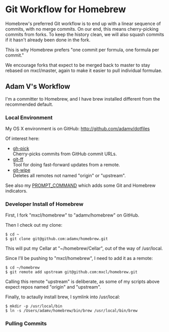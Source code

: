 # Git Workflow for Homebrew

Homebrew's preferred Git workflow is to end up with a linear sequence of
commits, with no merge commits. On our end, this means cherry-picking
commits from forks. To keep the history clean, we will also squash commits
if it hasn't already been done in the fork.

This is why Homebrew prefers "one commit per formula, one formula per commit."

We encourage forks that expect to be merged back to master to stay rebased
on mxcl/master, again to make it easier to pull individual formulae.


## Adam V's Workflow

I'm a committer to Homebrew, and I have brew installed different from the
recommended default.


### Local Environment

My OS X environment is on GitHub: http://github.com/adamv/dotfiles

Of interest here:

 * [gh-pick](http://github.com/adamv/dotfiles/blob/master/bin/gh-pick)  
   Cherry-picks commits from GitHub commit URLs.
 * [git-ff](http://github.com/adamv/dotfiles/blob/master/bin/git-ff)  
   Tool for doing fast-forward updates from a remote.
 * [git-wipe](http://github.com/adamv/dotfiles/blob/master/bin/git-wipe)  
   Deletes all remotes not named "origin" or "upstream".

See also my [PROMPT\_COMMAND](http://github.com/adamv/dotfiles/blob/master/dot.bashrc#L187)
which adds some Git and Homebrew indicators.


### Developer Install of Homebrew

First, I fork "mxcl/homebrew" to "adamv/homebrew" on GitHub.

Then I check out my clone:

    $ cd ~
    $ git clone git@github.com:adamv/homebrew.git

This will put my Cellar at "~/homebrew/Cellar", out of the way of /usr/local.

Since I'll be pushing to "mxcl/homebrew", I need to add it as a remote:

    $ cd ~/homebrew
    $ git remote add upstream git@github.com:mxcl/homebrew.git

Calling this remote "upstream" is deliberate, as some of my scripts above
expect repos named "origin" and "upstream".

Finally, to actaully install brew, I symlink into /usr/local:

    $ mkdir -p /usr/local/bin
    $ ln -s /Users/adamv/homebrew/bin/brew /usr/local/bin/brew


### Pulling Commits

